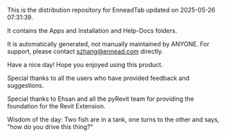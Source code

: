 This is the distribution repository for EnneadTab updated on 2025-05-26 07:31:39.

It contains the Apps and Installation and Help-Docs folders.

It is automatically generated, not manually maintained by ANYONE.
For support, please contact szhang@ennead.com directly.

Have a nice day! Hope you enjoyed using this product.

Special thanks to all the users who have provided feedback and suggestions.

Special thanks to Ehsan and all the pyRevit team for providing the foundation for the Revit Extension.



Wisdom of the day:
Two fish are in a tank, one turns to the other and says, "how do you drive this thing?"
